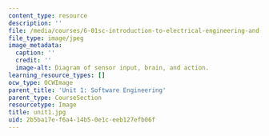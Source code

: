 ```yaml
---
content_type: resource
description: ''
file: /media/courses/6-01sc-introduction-to-electrical-engineering-and-computer-science-i-spring-2011/2b5ba17ef6a414b50e1ceeb127efb06f_unit1.jpg
file_type: image/jpeg
image_metadata:
  caption: ''
  credit: ''
  image-alt: Diagram of sensor input, brain, and action.
learning_resource_types: []
ocw_type: OCWImage
parent_title: 'Unit 1: Software Engineering'
parent_type: CourseSection
resourcetype: Image
title: unit1.jpg
uid: 2b5ba17e-f6a4-14b5-0e1c-eeb127efb06f
---
```

